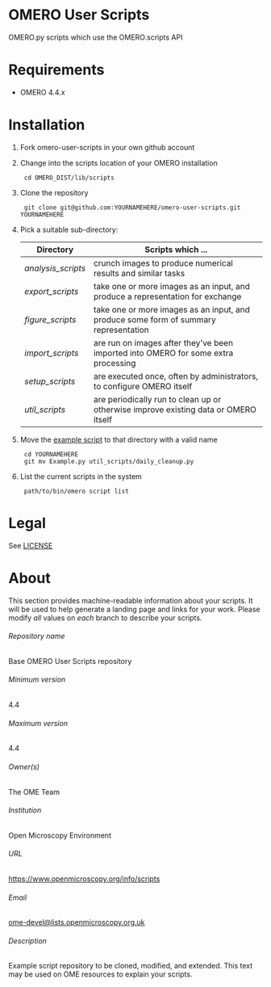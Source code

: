 OMERO User Scripts
==================

OMERO.py scripts which use the OMERO.scripts API

Requirements
============

* OMERO 4.4.x

Installation
============

1. Fork omero-user-scripts in your own github account

2. Change into the scripts location of your OMERO installation

        cd OMERO_DIST/lib/scripts

3. Clone the repository

        git clone git@github.com:YOURNAMEHERE/omero-user-scripts.git YOURNAMEHERE

3. Pick a suitable sub-directory:

    | Directory          | Scripts which ...                                                                    |
    | ---------          | -----------------                                                                    |
    | *analysis_scripts* | crunch images to produce numerical results and similar tasks                         |
    | *export_scripts*   | take one or more images as an input, and produce a representation for exchange       |
    | *figure_scripts*   | take one or more images as an input, and produce some form of summary representation |
    | *import_scripts*   | are run on images after they've been imported into OMERO for some extra processing   |
    | *setup_scripts*    | are executed once, often by administrators, to configure OMERO itself                |
    | *util_scripts*     | are periodically run to clean up or otherwise improve existing data or OMERO itself  |

4. Move the [example script](Example.py) to that directory with a valid name

        cd YOURNAMEHERE
        git mv Example.py util_scripts/daily_cleanup.py

5. List the current scripts in the system

        path/to/bin/omero script list

Legal
=====

See [LICENSE](LICENSE)


# About #
This section provides machine-readable information about your scripts.
It will be used to help generate a landing page and links for your work.
Please modify *all* values on *each* branch to describe your scripts.

###### Repository name ######
Base OMERO User Scripts repository

###### Minimum version ######
4.4

###### Maximum version ######
4.4

###### Owner(s) ######
The OME Team

###### Institution ######
Open Microscopy Environment

###### URL ######
https://www.openmicroscopy.org/info/scripts

###### Email ######
ome-devel@lists.openmicroscopy.org.uk

###### Description ######
Example script repository to be cloned, modified, and extended.
This text may be used on OME resources to explain your scripts.
